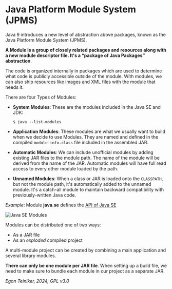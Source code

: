 # Java Platform Module System (JPMS)

Java 9 introduces a new level of abstraction above packages, known as the Java Platform 
Module System (JPMS).

**A Module is a group of closely related packages and resources along with a new module 
descriptor file. It's a “package of Java Packages” abstraction**.

The code is organized internally in packages which are used to determine what code is 
publicly accessible outside of the module.
With modules, we can also ship resources like images and XML files with the module that 
needs it.

There are four Types of Modules:

* **System Modules**: These are the modules included in the Java SE and JDK:  
    ```
    $ java --list-modules
    ```

* **Application Modules**: These modules are what we usually want to build when 
    we decide to use Modules. They are named and defined in the compiled `module-info.class` 
    file included in the assembled JAR.

* **Automatic Modules**: We can include unofficial modules by adding existing JAR files 
    to the module path. The name of the module will be derived from the name of the JAR. 
    Automatic modules will have full read access to every other module loaded by the path.

* **Unnamed Modules**: When a class or JAR is loaded onto the `CLASSPATH`, but not the module 
    path, it's automatically added to the unnamed module. It's a catch-all module to maintain 
    backward compatibility with previously-written Java code.

_Example_: Module **java.se** defines the [API of Java SE](https://docs.oracle.com/en/java/javase/21/docs/api/index.html)

![Java SE Modules](figures/JavaSEModules.png)

Modules can be distributed one of two ways: 
* As a JAR file 
* As an _exploded_ compiled project

A multi-module project can be created by combining a main application and 
several library modules.

**There can only be one module per JAR file**.
When setting up a build file, we need to make sure to bundle each module in 
our project as a separate JAR.


*Egon Teiniker, 2024, GPL v3.0*